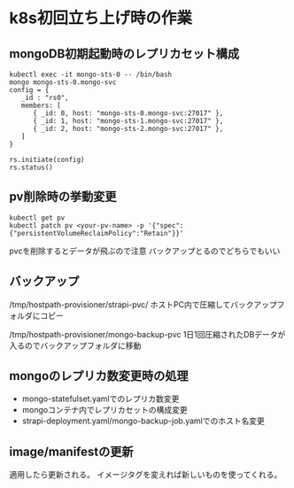 # k8s初回立ち上げ時の作業

## mongoDB初期起動時のレプリカセット構成

```
kubectl exec -it mongo-sts-0 -- /bin/bash
mongo mongo-sts-0.mongo-svc
config = {
   _id : "rs0",
   members: [
      { _id: 0, host: "mongo-sts-0.mongo-svc:27017" },
      { _id: 1, host: "mongo-sts-1.mongo-svc:27017" },
      { _id: 2, host: "mongo-sts-2.mongo-svc:27017" },
   ]
}

rs.initiate(config)
rs.status()
```

## pv削除時の挙動変更

```
kubectl get pv
kubectl patch pv <your-pv-name> -p '{"spec":{"persistentVolumeReclaimPolicy":"Retain"}}'
```

pvcを削除するとデータが飛ぶので注意
バックアップとるのでどちらでもいい

## バックアップ

/tmp/hostpath-provisioner/strapi-pvc/
ホストPC内で圧縮してバックアップフォルダにコピー

/tmp/hostpath-provisioner/mongo-backup-pvc
1日1回圧縮されたDBデータが入るのでバックアップフォルダに移動

## mongoのレプリカ数変更時の処理

* mongo-statefulset.yamlでのレプリカ数変更
* mongoコンテナ内でレプリカセットの構成変更
* strapi-deployment.yaml/mongo-backup-job.yamlでのホスト名変更

## image/manifestの更新

適用したら更新される。
イメージタグを変えれば新しいものを使ってくれる。

